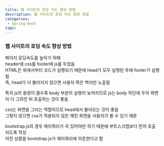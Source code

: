 ```yaml
---
title: 웹 사이트의 로딩 속도 향상 방법
description: 웹 사이트의 로딩 속도 향상 방법
categories:
 - Spring-boot
tags:
---  
```

### 웹 사이트의 로딩 속도 향상 방법  
페이지 로딩속도를 높이기 위해  
header에 css를
footer에 js를 두었음  
HTML은 위에서부터 코드가 실행되기 때문에 head가 모두 실행된 후에 footer가 실행됨  
즉, head가 다 불러지지 않으면 사용자 쪽은 백지만 노출됨  

특히 js의 용량이 클수록 body 부분의 실행이 늦어지므로 js는 body 하단에 두어 화면이 다 그려진 뒤 호출하는 것이 좋음  

css는 화면을 그리는 역할이므로 head에서 불러오는 것이 좋음  
그렇지 않으면 css가 적용되지 않은 깨진 화면을 사용자가 볼 수 있기 때문  

bootstrap.js의 경우 제이쿼리가 꼭 있어야만 하기 때문에 부트스크랩보다 먼저 호출 되도록 작성  
이런 상황을 bootstrap.js가 제이쿼리에 의존한다고 함  
